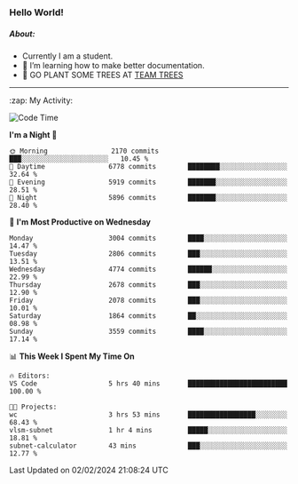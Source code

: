### Hello World!

##### About:
- Currently I am a student.
- 🌱 I’m learning how to make better documentation.
- 🌱 GO PLANT SOME TREES AT [TEAM TREES](https://teamtrees.org/)

---
  <summary>:zap: My Activity:</summary>
  
<!--START_SECTION:waka-->
![Code Time](http://img.shields.io/badge/Code%20Time-1%2C279%20hrs%2052%20mins-blue)

**I'm a Night 🦉** 

```text
🌞 Morning                2170 commits        ███░░░░░░░░░░░░░░░░░░░░░░   10.45 % 
🌆 Daytime                6778 commits        ████████░░░░░░░░░░░░░░░░░   32.64 % 
🌃 Evening                5919 commits        ███████░░░░░░░░░░░░░░░░░░   28.51 % 
🌙 Night                  5896 commits        ███████░░░░░░░░░░░░░░░░░░   28.40 % 
```
📅 **I'm Most Productive on Wednesday** 

```text
Monday                   3004 commits        ████░░░░░░░░░░░░░░░░░░░░░   14.47 % 
Tuesday                  2806 commits        ███░░░░░░░░░░░░░░░░░░░░░░   13.51 % 
Wednesday                4774 commits        ██████░░░░░░░░░░░░░░░░░░░   22.99 % 
Thursday                 2678 commits        ███░░░░░░░░░░░░░░░░░░░░░░   12.90 % 
Friday                   2078 commits        ███░░░░░░░░░░░░░░░░░░░░░░   10.01 % 
Saturday                 1864 commits        ██░░░░░░░░░░░░░░░░░░░░░░░   08.98 % 
Sunday                   3559 commits        ████░░░░░░░░░░░░░░░░░░░░░   17.14 % 
```


📊 **This Week I Spent My Time On** 

```text
🔥 Editors: 
VS Code                  5 hrs 40 mins       █████████████████████████   100.00 % 

🐱‍💻 Projects: 
wc                       3 hrs 53 mins       █████████████████░░░░░░░░   68.43 % 
vlsm-subnet              1 hr 4 mins         █████░░░░░░░░░░░░░░░░░░░░   18.81 % 
subnet-calculator        43 mins             ███░░░░░░░░░░░░░░░░░░░░░░   12.77 % 
```


 Last Updated on 02/02/2024 21:08:24 UTC
<!--END_SECTION:waka-->
